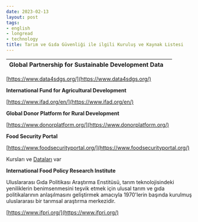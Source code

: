 ```yaml
---
date: 2023-02-13
layout: post
tags:
- english
- longread
- technology
title: Tarım ve Gıda Güvenliği ile ilgili Kuruluş ve Kaynak Listesi
---
```


| **Global Partnership for Sustainable Development Data** |  |
| --- | --- |

[https://www.data4sdgs.org/](https://www.data4sdgs.org/)

**International Fund for Agricultural Development**

[https://www.ifad.org/en/](https://www.ifad.org/en/)

**Global Donor Platform for Rural Development**

[https://www.donorplatform.org/](https://www.donorplatform.org/)

**Food Security Portal**

[https://www.foodsecurityportal.org/](https://www.foodsecurityportal.org/)

Kursları ve [Dataları](https://api.foodsecurityportal.org/dataset/?q=food+security) var

**International Food Policy Research Institute**

Uluslararası Gıda Politikası Araştırma Enstitüsü, tarım teknolojisindeki yeniliklerin benimsenmesini teşvik etmek için ulusal tarım ve gıda politikalarının anlaşılmasını geliştirmek amacıyla 1970'lerin başında kurulmuş uluslararası bir tarımsal araştırma merkezidir.

[https://www.ifpri.org/](https://www.ifpri.org/)
